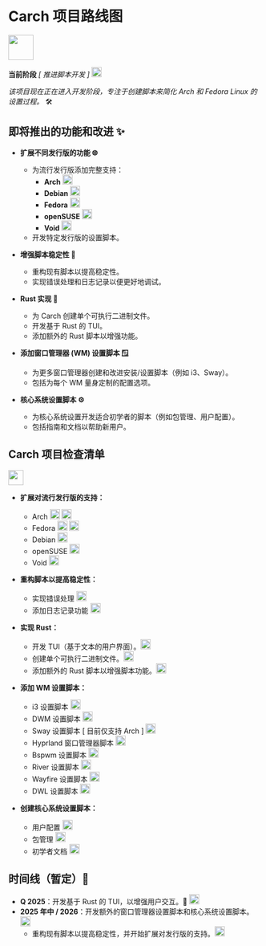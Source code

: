 # Carch 项目路线图
<img src="https://img.icons8.com/?size=80&id=CBfO8TrnezXC&format=png" width="50" />

**当前阶段** *[ 推进脚本开发 ]* <img src="https://cdn-icons-png.flaticon.com/128/4315/4315445.png" width="20" /> 

*该项目现在正在进入开发阶段，专注于创建脚本来简化 Arch 和 Fedora Linux 的设置过程。* 🛠️

## 即将推出的功能和改进 ✨

- **扩展不同发行版的功能 🌐**
   - 为流行发行版添加完整支持：
     - **Arch** <img src="https://img.icons8.com/?size=48&id=uIXgLv5iSlLJ&format=png" width="20" />
     - **Debian** <img src="https://img.icons8.com/?size=48&id=17838&format=png" width="20" /> 
     - **Fedora** <img src="https://img.icons8.com/?size=48&id=ZbBhBW0N2q3D&format=png" width="20" />
     - **openSUSE** <img src="https://cdn0.iconfinder.com/data/icons/flat-round-system/512/opensuse-512.png" width="20" /> 
     - **Void** <img src="https://upload.wikimedia.org/wikipedia/commons/thumb/0/02/Void_Linux_logo.svg/256px-Void_Linux_logo.svg.png" width="20" /> 
   - 开发特定发行版的设置脚本。

- **增强脚本稳定性 🔧**
   - 重构现有脚本以提高稳定性。
   - 实现错误处理和日志记录以便更好地调试。

- **Rust 实现 🦀**
  - 为 Carch 创建单个可执行二进制文件。
  - 开发基于 Rust 的 TUI。
  - 添加额外的 Rust 脚本以增强功能。

- **添加窗口管理器 (WM) 设置脚本 🪟**
   - 为更多窗口管理器创建和改进安装/设置脚本（例如 i3、Sway）。
   - 包括为每个 WM 量身定制的配置选项。

- **核心系统设置脚本 ⚙️**
   - 为核心系统设置开发适合初学者的脚本（例如包管理、用户配置）。
   - 包括指南和文档以帮助新用户。

## Carch 项目检查清单
<img src="https://cdn-icons-png.flaticon.com/128/8090/8090840.png" width="30" />

- **扩展对流行发行版的支持：**

  - Arch <img src="https://img.icons8.com/?size=48&id=uIXgLv5iSlLJ&format=png" width="20" /> <img src="https://cdn-icons-png.flaticon.com/128/190/190411.png" width="20" /> 
  - Fedora <img src="https://img.icons8.com/?size=48&id=ZbBhBW0N2q3D&format=png" width="20" /> <img src="https://cdn-icons-png.flaticon.com/128/190/190411.png" width="20" />
  - Debian <img src="https://cdn-icons-png.flaticon.com/128/190/190406.png" width="20" /> 
  - openSUSE <img src="https://cdn-icons-png.flaticon.com/128/190/190406.png" width="20" />
  - Void <img src="https://cdn-icons-png.flaticon.com/128/190/190406.png" width="20" />

- **重构脚本以提高稳定性：**

  - 实现错误处理 <img src="https://cdn-icons-png.flaticon.com/128/190/190411.png" width="20" /> 
  - 添加日志记录功能 <img src="https://cdn-icons-png.flaticon.com/128/190/190411.png" width="20" />

- **实现 Rust：**

  - 开发 TUI（基于文本的用户界面）。<img src="https://cdn-icons-png.flaticon.com/128/190/190411.png" width="20" /> 
  - 创建单个可执行二进制文件。<img src="https://cdn-icons-png.flaticon.com/128/190/190411.png" width="20" /> 
  - 添加额外的 Rust 脚本以增强脚本功能。<img src="https://cdn-icons-png.flaticon.com/128/190/190411.png" width="20" />

- **添加 WM 设置脚本：**

  - i3 设置脚本 <img src="https://cdn-icons-png.flaticon.com/128/190/190411.png" width="20" />
  - DWM 设置脚本 <img src="https://cdn-icons-png.flaticon.com/128/190/190411.png" width="20" />
  - Sway 设置脚本 [ 目前仅支持 Arch ] <img src="https://cdn-icons-png.flaticon.com/128/190/190411.png" width="20" />
  - Hyprland 窗口管理器脚本 <img src="https://cdn-icons-png.flaticon.com/128/190/190411.png" width="20" /> 
  - Bspwm 设置脚本 <img src="https://cdn-icons-png.flaticon.com/128/190/190406.png" width="20" />
  - River 设置脚本 <img src="https://cdn-icons-png.flaticon.com/128/190/190406.png" width="20" />
  - Wayfire 设置脚本 <img src="https://cdn-icons-png.flaticon.com/128/190/190406.png" width="20" />
  - DWL 设置脚本 <img src="https://cdn-icons-png.flaticon.com/128/190/190406.png" width="20" />

- **创建核心系统设置脚本：**
  
  - 用户配置 <img src="https://cdn-icons-png.flaticon.com/128/190/190411.png" width="20" />
  - 包管理 <img src="https://cdn-icons-png.flaticon.com/128/190/190411.png" width="20" />
  - 初学者文档 <img src="https://cdn-icons-png.flaticon.com/128/190/190411.png" width="20" />

## 时间线（暂定）📅

- **Q 2025**：开发基于 Rust 的 TUI，以增强用户交互。🦀 <img src="https://cdn-icons-png.flaticon.com/128/190/190411.png" width="20" />
- **2025 年中 / 2026**：开发额外的窗口管理器设置脚本和核心系统设置脚本。<img src="https://cdn-icons-png.flaticon.com/128/190/190406.png" width="20" />
  - 重构现有脚本以提高稳定性，并开始扩展对发行版的支持。<img src="https://cdn-icons-png.flaticon.com/128/190/190406.png" width="20" />